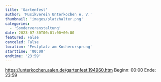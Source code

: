 ```yaml
---
title: 'Gartenfest'
author: 'Musikverein Unterkochen e. V.'
thumbnail: 'images/platzhalter.png'
categories:
  - 'Sonderveranstaltung'
date: 2023-07-30T00:01:00+00:00
featured: False
canceled: False
location: 'Festplatz am Kocherursprung'
starttime: '00:00'
endtime: '23:59'
---
```

https://unterkochen.aalen.de/gartenfest.194960.htm
Beginn: 00:00
 Ende: 23:59